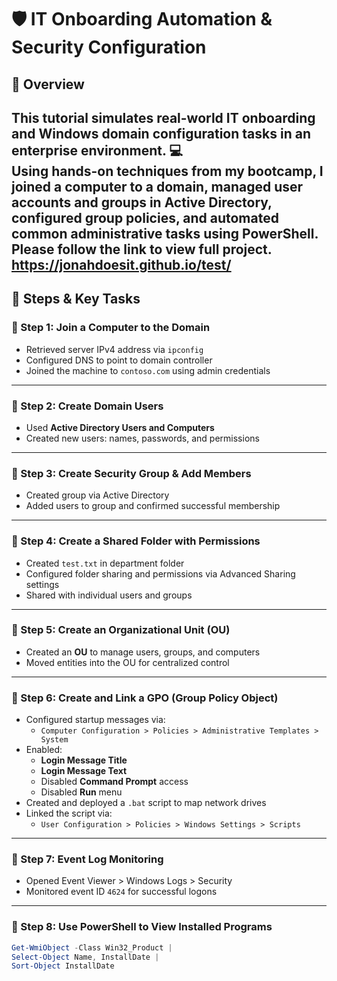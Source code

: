 
# 🛡️ IT Onboarding Automation & Security Configuration

## 📘 Overview
This tutorial simulates real-world IT onboarding and Windows domain configuration tasks in an enterprise environment. 💻  
Using hands-on techniques from my bootcamp, I joined a computer to a domain, managed user accounts and groups in Active Directory, configured group policies, and automated common administrative tasks using PowerShell. Please follow the link to view full project.
https://jonahdoesit.github.io/test/
---

## 🧱 Steps & Key Tasks

### 🔹 Step 1: Join a Computer to the Domain
- Retrieved server IPv4 address via `ipconfig`
- Configured DNS to point to domain controller
- Joined the machine to `contoso.com` using admin credentials

---

### 🔹 Step 2: Create Domain Users
- Used **Active Directory Users and Computers**
- Created new users: names, passwords, and permissions

---

### 🔹 Step 3: Create Security Group & Add Members
- Created group via Active Directory
- Added users to group and confirmed successful membership

---

### 🔹 Step 4: Create a Shared Folder with Permissions
- Created `test.txt` in department folder
- Configured folder sharing and permissions via Advanced Sharing settings
- Shared with individual users and groups

---

### 🔹 Step 5: Create an Organizational Unit (OU)
- Created an **OU** to manage users, groups, and computers
- Moved entities into the OU for centralized control

---

### 🔹 Step 6: Create and Link a GPO (Group Policy Object)
- Configured startup messages via:
  - `Computer Configuration > Policies > Administrative Templates > System`
- Enabled:
  - **Login Message Title**
  - **Login Message Text**
  - Disabled **Command Prompt** access
  - Disabled **Run** menu
- Created and deployed a `.bat` script to map network drives
- Linked the script via:
  - `User Configuration > Policies > Windows Settings > Scripts`

---

### 🔹 Step 7: Event Log Monitoring
- Opened Event Viewer > Windows Logs > Security
- Monitored event ID `4624` for successful logons

---

### 🔹 Step 8: Use PowerShell to View Installed Programs
```powershell
Get-WmiObject -Class Win32_Product | 
Select-Object Name, InstallDate | 
Sort-Object InstallDate
